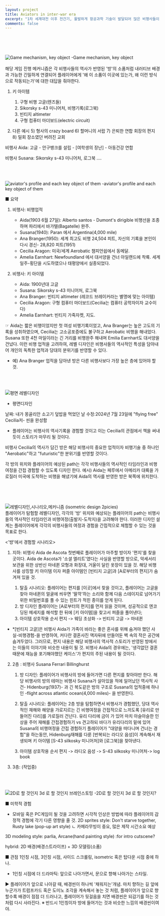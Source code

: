 ```yaml
---
layout: project
title: Aviators in inter-war era
excerpt: "1차 세계대전 이후 전간기, 활발하게 항공과학 기술이 발달되어 많은 비행사들이 활약을 했다. 해당 비행사들의 역사를 반영한 게임을 기획하고자 프로젝트를 기획한다."
comments: false
---
```

<br>
<br>
</br>
<p>
<img src="https://github.com/CaraGim/caragim.github.io/blob/34e41349e570f32a46d3d209e071e3314a429126/assets/img/aviators/Game%20Machanism-KeyObject_page-0001.jpg" alt="Game mechanism, key object">
-Game mechanism, key object
<br></br>
 해당 게임 진행 메커니즘은 각 비행사들의 역사가 반영된 '방'의 소품처럼 내러티브 배경과 가능한 긴밀하게 연결되어 플레이어에게 '왜 이 소품이 이곳에 있는가, 왜 이런 방식으로 작동되는가'에 대한 대답을 줘야한다.
</p>

1. 키 아이템
    1) 구형 비행 고글(렌즈들)
    2) Sikorsky s-43 미니어처, 비행기록(로그북)
	3) 빈티지 altimeter
	4) 구형 컴퓨터 마더보드(electric circuit)

2. 다른 예시
	5) 형사의 crazy board
	6) 할머니의 서랍
	7) 은퇴한 연합 회장의 편지
	8) 밀회 장소였던 버려진 교회

비행사 Aida: 고글
	- 안구뱅크를 설립
	- [여학생의 장난]
	- 아동건강 연합

비행사 Susana: Sikorsky s-43 미니어처, 로그북 ....

<br><br><br>
<img src="https://github.com/CaraGim/caragim.github.io/blob/34e41349e570f32a46d3d209e071e3314a429126/assets/img/aviators/Aviators%20summary_props_environment_Narrative_page-0001.jpg" alt="aviator's profile and each key object of them">
-aviator's profile and each key object of them
</br>

■ 요약
 1. 비행사: 비행업적
	- Aida(1903 6월 27일): Alberto santos - Dumont's dirigible 비행선을 조종하며
						파리에서 바가텔(Bagatelle) 완주.
	- Susana(1940): Paran 에서 Argentina(4,000 mile) 
	- Ana Branger(1950): 세계 최고도 비행 24,504 피트, 자신의 기록을 본인이 다시 경신- 28,820 피트(1951)
	- Cecilia Aragon: 미국/세계 Aerobatic 챔피언쉽에서 동메달.
	- Amelia Earnhart: Newfoundland 에서 대서양을 건너 아일랜드에 착륙.
	세계일주-횡단을 시도하였으나 태평양에서 실종되었다.

 2. 비행사: 키 아이템
	- Aida: 1900년대 고글
	- Susana: Sikorsky s-43 미니어처, 로그북 
	- Ana Branger: 빈티지 altimeter (레코드 브레이커라는 별명에 맞는 아이템)
	- Cecilia Aragon: 구형 컴퓨터 마더보드(Cecilia는 컴퓨터 공학자이자 교수이다)
	- Amelia Earnhart: 빈티지 가죽자켓, 지도.

 
☞ Aida는 짧은 비행이었지만 첫 여성 비행기록이었고, Ana Branger는 높은 고도의 기록을 성취하였으며, 
Cecilia는 고소공포증에도 불구하고 Aerobatic 비행을 해내었다. 
Susana 또한 4천 마일이라는 긴 거리를 비행완주 해내며 Emilia Earnhart도 대서양을 건넜다.
이런 비행 업적을 고려하여, 레벨 디자인은 비행사들의 역사적인 특성을 담아내어 개인의 독특한 업적과 당대의 분위기를 반영할 수 있다.
- 예) Ana Branger 업적을 담아낸 방은 다른 비행사보다 가장 높은 층에 있어야 할 것.

<br><br><br>
    <img src="https://github.com/CaraGim/caragim.github.io/blob/34e41349e570f32a46d3d209e071e3314a429126/assets/img/aviators/LevelDesign_FirstAttempt_page-0001.jpg" alt="평면 레벨디자인">
- 평면디자인

날짜: 내가 몽골리안 소고기 덮밥을 먹었던 날
수정:2024년 7월 23일에 "flying free" Cecilia저- 씬을 완성함
- 플레이어는 비행사의 역사기록을 경험할 것이고 이는 Cecilia의 관점에서 책을 써내듯이 스토리가 마무리 될 것이다. 


비행사 Cecilia의 역사가 담긴 방은 해당 비행사의 중요한 업적이자 비행기술 중 하나인 "Aerobatic"하고 "futuristic"한 분위기를 반영할 것이다.

각 방의 위치와 플레이어의 예상된 path는 각각 비행사들의 역사적인 타임라인과 비행여정을 간접 경험할 수 있도록 디자인 한다.
예시) Aida는 페루에서 아메리카 대륙을 가로질러 미국에 도착하는 비행을 해냈기에 Aida의 역사를 반영한 방은 북쪽에 위치한다.

<br><br><br>

<img src="https://github.com/CaraGim/caragim.github.io/blob/34e41349e570f32a46d3d209e071e3314a429126/assets/img/aviators/LevelDesign_SecondAttempt_page-0002.jpg" alt="레벨디자인,시나리오,메커니즘">
(isometric design 2picies)
</br>
플레이어가 탐험할 레벨디자인, 각각의 '방' 위치와 예상되는 플레이어의 path는 비행사들의 역사적인 타임라인과 비행여정(출발지-도착지)을 고려해야 한다.
이러한 디자인 설계는 플레이어에게 각각의 비행사들의 여정과 경험을 간접적으로 체험할 수 있는 것을 목표로 한다.

<'방'에서 경험할 시나리오>
1. 지하: 비행사 Aida de Ascota
첫번째로 플레이어가 마주할 방이자 '편지'를 찾을 곳이다.
Aida de Ascota가 '소셜 엘리트'였다는 사실을 반영할 방으로, 악세서리 보관을 위한 상반신 마네퀸 모형과 화장대, 거울이 달린 옷장이 있을 것.
해당 비행사를 상징할 키 아이템 이자 퍼즐 아이템인 [빈티지 고글]과 [A로부터의 편지]가 숨겨져 있을 것.

    1) 탈출 시나리오: 플레이어는 편지를 [이곳]에서 찾을 것이고, 
플레이어는 고글을 찾아 마네퀸의 얼굴에 씌우면 '딸깍'하는 소리와 함께
다음 스테이지로 넘어가기 위한 비밀번호를 풀 수 있는 힌트가 적힌 종이를 얻게 된다.
    2) 방 디자인
    플레이어는 [A로부터의 편지]를 먼저 읽을 것이며, 성공적으로 엔코딩된 메세지를 해석할 한 뒤에 [키 아이템]을 찾고서 퍼즐을 풀어낸다;
    3) 아이템 상호작용 순서
    편지 -> 웨딩 초상화 -> 빈티지 고글 -> 마네퀸
- *[빈티지 고글]은 비행사 Aida가 가족이 바라는 좋은 혼사를 위해 숨겨야 했던 사실-비행경험-을 반영하여, 커다란 결혼사진 액자뒤에 만들어둔 벽 속의 작은 공간에 숨겨두었다.
그러므로, 편지 내용은 해당 비행사의 역사적 스토리가 반영된 방에서는 이들의 이야기와 비슷한 내용이 될 것. 비행사 Aida의 경우에는, '생각없던 결혼 때문에 재능을 포기해야했던 케이스'가 편지의 주된 내용이 될 것이다.

2. 2층 : 비행사 Susana Ferrari Billinghurst
    1) 방 디자인: 플레이어가 비행사의 방에 들어가면 다른 편지를 찾아야만 한다.
해당 비행사의 방의 테마는 비행사 Susana가 살아있을 적에 일어났던 역사적 사건- Hidenburg(1937)- 과 긴 복도같은 방의 구조로 Susana의 업적중에 하나인 -flight across atlantic ocean(4,000 miles)- 을 반영한다.

    2) 탈출 시나리오: 플레이어는 2층 방을 탐험하면서 비행사가 경험했던,
    당대 역사적인 재해와 해양을 가로지르는 긴 비행여정을 간접적으로 느끼도록 [유리로 만들어진 다리]를 가로질러 건넌다.
유리 다리에 금이 가 있어 마치 아슬아슬한 인상을 주어 재해를 간접경험하기
vs 견고하되 바다가 유리다리의 밑에 있어 Susana의 비행여정을 간접 경험하기
플레이어가 "대양을 떠다니며 건너는 경험"을 하는동안,
Hidenburg재해를 다룬 [반복되는 라디오 음성]이 계속해서 재생되며 키 아이템 [S-43 silkosky 미니어처]와 [로그북]을 찾아낸다.
    3) 아이템 상호작용 순서
    편지 -> 라디오 음성 -> S-43 silkosky 미니어처-> log book

3. 3층: (작업중)

<br><br><br>
    <img src="https://github.com/CaraGim/caragim.github.io/blob/34e41349e570f32a46d3d209e071e3314a429126/assets/img/aviators/AestheticExperience_page-0001.jpg" alt="2D로 할 것인지 3d 로 할 것인지 브레인스토밍">
-2D로 할 것인지 3d 로 할 것인지?

■ 미학적 경험
- 모바일 혹은 PC게임이 될 것을 고려하면 
시각적 인상은 방법에 따라 플레이어의 감정적 경험에 각기 다른 영향을 줄 것.
2D sprites style: Don't starve together, Rusty lake
(pop-up art style) ㄴ 카메라무빙이 중요, 많은 제작 시간소요 예상

3D modeling style: parlia, Arcane(hand painting style)
:for intro cutscene?

hybrid: 2D 배경(배경스트라이프) + 3D 모델링(소품)

■ 관점
1인칭 시점, 3인칭 시점, 사이드 스크롤링, isometric 혹은 탑다운 시점 중에 하나.
- 1인칭 시점에 더 드라마틱: 앞으로 나아가면서, 문으로 향해 나아가는 스타일.

▶ 플레이어가 앞으로 나아갈 때, 배경씬이 하나씩 '채워지는'개념.
마치 향하는 길 앞에 누군가가 트럼프카드 혹은 
도미노 조각을 계속해서 놓는 것 처럼, 플레이어가 앞으로 향할수록 배경이 점점 더 드러나고, 플레이어가 뒷걸음을 치면 배경씬은 되감기를 하는 것처럼 
다시 사라진다.
※ 반드시 1인칭이자 방에 들어가는 것과 비슷한 느낌의 배경씬이여야.





